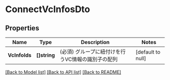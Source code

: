 # ConnectVcInfosDto

## Properties
Name | Type | Description | Notes
------------ | ------------- | ------------- | -------------
**VcInfoIds** | **[]string** | (必須) グループに紐付けを行うVC情報の識別子の配列 | [default to null]

[[Back to Model list]](../README.md#documentation-for-models) [[Back to API list]](../README.md#documentation-for-api-endpoints) [[Back to README]](../README.md)

